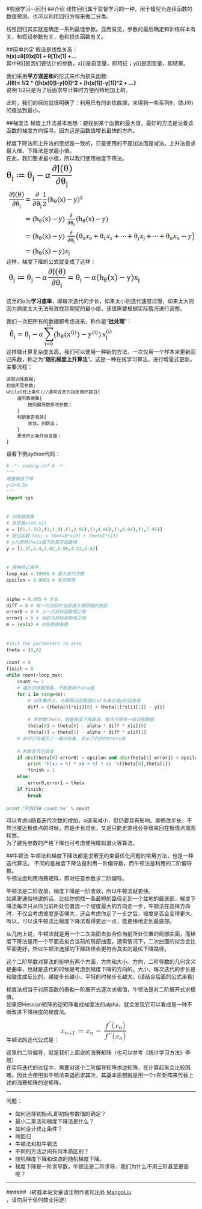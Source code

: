 ﻿#机器学习--回归
##介绍
线性回归属于监督学习的一种，用于模型为连续函数的数值预测。也可以利用回归方程来做二分类。<br>

线性回归其实就是确定一系列最佳参数。显而易见，参数的最后确定和训练样本有关，和假设参数有关，也和损失函数有关。<br>

##简单约定
假设是线性关系：<br>
**h(x)=θ[0]x[0] + θ[1]x[1] +...**<br>
其中θ[i]是我们要估计的参数，x[i]是自变量，即特征；y[i]是因变量，即结果。<br>

我们采用**平方误差和**的形式来作为损失函数:<br>
**J(θ)= 1/2 * {[h(x[0])-y[0]]^2 + [h(x[1])-y[1]]^2 + ...}**<br>
说明:1/2只是为了后面求导计算时方便而特地加上的。<br>

此时，我们的目的就很明确了：利用已有的训练数据，来得到一些系列θ，使J(θ)的值达到最小。<br>

##梯度法
梯度上升法基本思想：要找到某个函数的最大值，最好的方法是沿着该函数的梯度方向探寻。因为这是函数值增长最快的方向。<br>

梯度下降法和上升法的思想是一致的，只是使用的不是加法而是减法。上升法是求最大值，下降法是求最小值。<br>
在此，我们要求最小值，所以我们使用梯度下降法。<br>
![公式1](/images/jiqixuexi/ML_LR_1.png)<br>
![公式2](/images/jiqixuexi/ML_LR_2.png)<br>
这样，梯度下降的公式就变成了这样：<br>
![公式3](/images/jiqixuexi/ML_LR_3.png)<br>

这里的α为**学习速率**，即每次迭代的步长，如果太小则迭代速度过慢，如果太大则因为跨度太大无法有效找到期望的最小值，该值需要根据实际情况进行调整。<br>

我们一次把所有的数据都考虑进来，称作是“**批处理**”：<br>
![公式4](/images/jiqixuexi/ML_LR_4.png)<br>
这样做计算复杂度太高。我们可以使用一种新的方法，一次仅用一个样本来更新回归系数，称之为“**随机梯度上升算法**”。这是一种在线学习算法，进行增量式更新。<br>
主要流程：<br>
```
读取训练数据;
初始所需参数;
while(终止条件)//通常设定为指定循环数目{
    遍历数据集{
        按照偏导数修改参数；
    }
    判断是否收敛{
        收敛，则跳出；
    }
    更改终止条件自变量；
}

```
请看下例python代码：<br>
```python
# -*- coding:utf-8 -*-  
""" 
增量梯度下降 
y=1+0.5x 
"""  
import sys  
  
  
# 训练数据集  
# 自变量x(x0,x1)  
x = [(1,1.15),(1,1.9),(1,3.06),(1,4.66),(1,6.84),(1,7.95)]  
# 假设函数 h(x) = theta0*x[0] + theta1*x[1]  
# y为理想theta值下的真实函数值  
y = [1.37,2.4,3.02,3.06,4.22,5.42]  
  
  
# 两种终止条件  
loop_max = 10000 # 最大迭代次数  
epsilon = 0.0001 # 收敛精度  
  
  
alpha = 0.005 # 步长  
diff = 0 # 每一次试验时当前值与理想值的差距  
error0 = 0 # 上一次目标函数值之和  
error1 = 0 # 当前次目标函数值之和  
m = len(x) # 训练数据条数  
  
  
#init the parameters to zero  
theta = [0,0]  
  
count = 0  
finish = 0  
while count<loop_max:  
    count += 1  
    # 遍历训练数据集，不断更新theta值  
    for i in range(m):  
        # 训练集代入，计算假设函数值h(x)与真实值y的误差值  
        diff = (theta[0]*x[i][0] + theta[1]*x[i][1]) - y[i]  
      
        # 求参数theta，增量梯度下降算法，每次只使用一组训练数据  
        theta[0] = theta[0] - alpha * diff * x[i][0]  
        theta[1] = theta[1] - alpha * diff * x[i][1]  
    # 此时已经遍历了一遍训练集，求出了此时的theta值  
    
    # 判断是否已收敛  
    if abs(theta[0]-error0) < epsilon and abs(theta[1]-error1) < epsilon:  
        print 'h(x) = %f * x0 + %f * x1 '%(theta[0],theta[1]) 
        finish = 1  
    else:  
        error0,error1 = theta  
    if finish:  
        break  
  
print 'FINISH count:%s' % count

```

可以考虑α随着迭代次数的增加，α逐渐减小，但仍要具有影响。即修改步长，不然当接近极值点的时候，若是步长过长，又是只能走直线会导致来回在极值点周围转悠。<br>
为了避免参数的严格下降也可考虑使用模拟退火等算法。<br>

##牛顿法
牛顿法和梯度下降法都是求解无约束最优化问题的常用方法，也是一种迭代算法。
不同的是梯度下降法是利用一阶偏导数，而牛顿法是利用的二阶偏导数。<br>
牛顿法会利用海赛矩阵，即对任意参数求二阶偏导。<br>

牛顿法是二阶收敛，梯度下降是一阶收敛，所以牛顿法就更快。<br>
如果更通俗地说的话，比如你想找一条最短的路径走到一个盆地的最底部，梯度下降法每次只从你当前所处位置选一个坡度最大的方向走一步，牛顿法在选择方向时，不仅会考虑坡度是否够大，还会考虑你走了一步之后，坡度是否会变得更大。<br>
所以，可以说牛顿法比梯度下降法看得更远一点，能更快地走到最底部。<br>

从几何上说，牛顿法就是用一个二次曲面去拟合你当前所处位置的局部曲面，而梯度下降法是用一个平面去拟合当前的局部曲面，通常情况下，二次曲面的拟合会比平面更好，所以牛顿法选择的下降路径会更符合真实的最优下降路径。<br>

这个二阶导数对算法的影响有两个方面，方向和大小。方向，二阶导数的几何含义是曲率，也就是迭代的时候是考虑到梯度下降的方向的。大小，每次迭代的步长是和陡度成反比的，越陡步长越小，平坦的时候步长越大。(请结合后面的公式来看)<br>

梯度法相当于对原函数的泰勒一阶展开式逐次求极值，牛顿法是对二阶展开式求极值。<br>
如果把Hessian矩阵的逆矩阵看成梯度法的alpha，就会发现它可以看成是一种不断改进下降梯度的梯度法。<br>

牛顿法的迭代公式是：![牛顿法迭代公式](/images/jiqixuexi/ML_NEWTON.png)<br>

这里的二阶偏导，就是我们上面说的海赛矩阵（也可以参考《统计学习方法》李航）<br>
在实际迭代的过程中，需要对这个二阶偏导矩阵求逆矩阵，在计算起来会比较困难。因此会使用拟牛顿法来退而求其次，其基本思想就是用一个n阶矩阵来代替上述的海赛矩阵的逆矩阵。<br>










--------------------------------
问题：<br>
* 如何选择初始点,即初始参数值的确定？<br>
* 最小二乘法和梯度下降法是什么？<br>
* 如何设计终止条件？<br>
* 岭回归<br>
* 牛顿法和拟牛顿法<br>
* 不同的方法之间有何本质区别？<br>
* 随机梯度下降和改进的随机梯度下降。<br>
* 梯度下降是一阶求导数，牛顿法是二阶求导，我们为什么不用三阶甚至更高呢？<br>





--------------------------------
######（转载本站文章请注明作者和出处 <a href="https://github.com/MangoLiu">MangoLiu</a> ，请勿用于任何商业用途）

